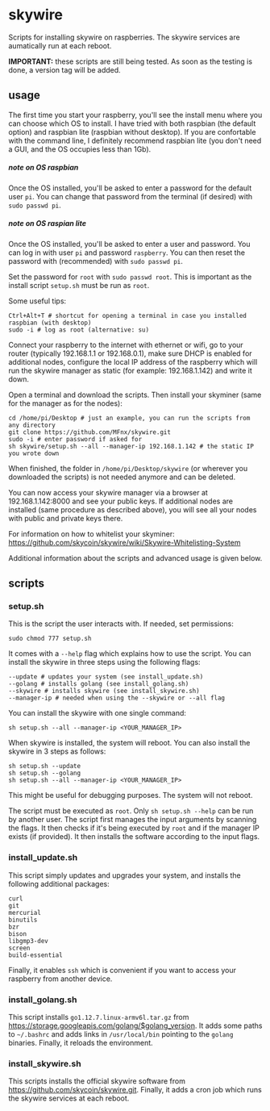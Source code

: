 # skywire
Scripts for installing skywire on raspberries. The skywire services are aumatically run at each reboot.

**IMPORTANT:** these scripts are still being tested. As soon as the testing is done, a version tag will be added.

## usage
The first time you start your raspberry, you'll see the install menu where you can choose which OS to install. I have tried with both raspbian (the default option) and raspbian lite (raspbian without desktop). If you are confortable with the command line, I definitely recommend raspbian lite (you don't need a GUI, and the OS occupies less than 1Gb).

##### note on OS raspbian
Once the OS installed, you'll be asked to enter a password for the default user ```pi```. You can change that password from the terminal (if desired) with ```sudo passwd pi```. 
##### note on OS raspian lite
Once the OS installed, you'll be asked to enter a user and password. You can log in with user ```pi``` and password ```raspberry```. You can then reset the password with (recommended) with ```sudo passwd pi```. 

Set the password for ```root``` with ```sudo passwd root```. This is important as the install script ```setup.sh``` must be run as ```root```. 

Some useful tips:
```
Ctrl+Alt+T # shortcut for opening a terminal in case you installed raspbian (with desktop)
sudo -i # log as root (alternative: su)
```

Connect your raspberry to the internet with ethernet or wifi, go to your router (typically 192.168.1.1 or 192.168.0.1), make sure DHCP is enabled for additional nodes, configure the local IP address of the raspberry which will run the skywire manager as static (for example: 192.168.1.142) and write it down.

Open a terminal and download the scripts. Then install your skyminer (same for the manager as for the nodes):

```
cd /home/pi/Desktop # just an example, you can run the scripts from any directory
git clone https://github.com/MFnx/skywire.git
sudo -i # enter password if asked for
sh skywire/setup.sh --all --manager-ip 192.168.1.142 # the static IP you wrote down
```

When finished, the folder in ```/home/pi/Desktop/skywire``` (or wherever you downloaded the scripts) is not needed anymore and can be deleted.

You can now access your skywire manager via a browser at 192.168.1.142:8000 and see your public keys. If additional nodes are installed (same procedure as described above), you will see all your nodes with public and private keys there.

For information on how to whitelist your skyminer: https://github.com/skycoin/skywire/wiki/Skywire-Whitelisting-System

Additional information about the scripts and advanced usage is given below.

## scripts
### setup.sh
This is the script the user interacts with. If needed, set permissions: 

````sudo chmod 777 setup.sh````

It comes with a ```--help``` flag which explains how to use the script. You can install the skywire in three steps using the following flags:

```
--update # updates your system (see install_update.sh)
--golang # installs golang (see install_golang.sh)
--skywire # installs skywire (see install_skywire.sh)
--manager-ip # needed when using the --skywire or --all flag
```
You can install the skywire with one single command:

```sh setup.sh --all --manager-ip <YOUR_MANAGER_IP>```

When skywire is installed, the system will reboot. You can also install the skywire in 3 steps as follows:

```
sh setup.sh --update
sh setup.sh --golang
sh setup.sh --all --manager-ip <YOUR_MANAGER_IP>
```

This might be useful for debugging purposes. The system will not reboot.

The script must be executed as ```root```. Only ```sh setup.sh --help``` can be run by another user. The script first manages the input arguments by scanning the flags. It then checks if it's being executed by ```root``` and if the manager IP exists (if provided). It then installs the software according to the input flags.

### install_update.sh
This script simply updates and upgrades your system, and installs the following additional packages:

```
curl
git
mercurial
binutils
bzr
bison
libgmp3-dev
screen
build-essential
```

Finally, it enables ```ssh``` which is convenient if you want to access your raspberry from another device.

### install_golang.sh
This script installs ```go1.12.7.linux-armv6l.tar.gz``` from https://storage.googleapis.com/golang/$golang_version. It adds some paths to ```~/.bashrc``` and adds links in ```/usr/local/bin``` pointing to the ```golang``` binaries. Finally, it reloads the environment.

### install_skywire.sh
This scripts installs the official skywire software from https://github.com/skycoin/skywire.git. Finally, it adds a cron job which runs the skywire services at each reboot.

